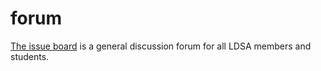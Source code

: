 # forum

[The issue board](https://github.com/LDSSA/forum/issues) is a general discussion forum for all LDSA members and students.
